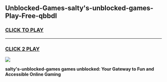 
## Unblocked-Games-salty's-unblocked-games-Play-Free-qbbdl
<h3>
<a href="https://premium76.site?title=salty's-unblocked-games&ref=23A">CLICK TO PLAY</a></h3>
<hr>

<h3>
<a href="https://premium76.site?title=salty's-unblocked-games&ref=23A">CLICK 2 PLAY</a>
  
</h3>

<a href="https://premium76.site?title=salty's-unblocked-games&ref=23A"><img src="https://clearcache.store/games.png"></a>


**salty's-unblocked-games games unblocked: Your Gateway to Fun and Accessible Online Gaming**
